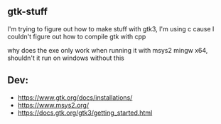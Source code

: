 ## gtk-stuff
I'm trying to figure out how to make stuff with gtk3, I'm using c cause I couldn't figure out how to compile gtk with cpp

why does the exe only work when running it with msys2 mingw x64, shouldn't it run on windows without this 



## Dev:
- https://www.gtk.org/docs/installations/
- https://www.msys2.org/
- https://docs.gtk.org/gtk3/getting_started.html
